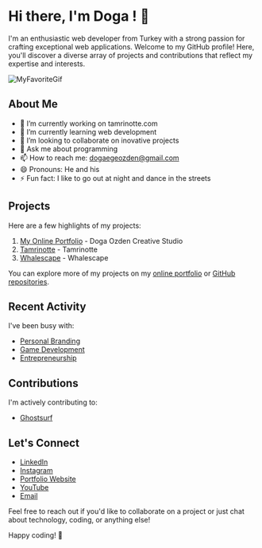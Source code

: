 # Hi there, I'm Doga ! 👋

I'm an enthusiastic web developer from Turkey with a strong passion for crafting exceptional web applications. Welcome to my GitHub profile! Here, you'll discover a diverse array of projects and contributions that reflect my expertise and interests.

![MyFavoriteGif](https://media0.giphy.com/media/Dee2WU1pMHhRYoSB00/giphy.gif?cid=790b76115949ae8b411016245525440192edb105a7293e60&rid=giphy.gif&ct=g)

## About Me

- 🔭 I’m currently working on tamrinotte.com
- 🌱 I’m currently learning web development
- 👯 I’m looking to collaborate on inovative projects
- 💬 Ask me about programming
- 📫 How to reach me: dogaegeozden@gmail.com
- 😄 Pronouns: He and his
- ⚡ Fun fact: I like to go out at night and dance in the streets

## Projects

Here are a few highlights of my projects:

1. [My Online Portfolio](https://www.dogaegeozden.com/portfolio/) - Doga Ozden Creative Studio
2. [Tamrinotte](https://tamrinotte.pythonanywhere.com) - Tamrinotte
3. [Whalescape](https://www.whalescape.ca) - Whalescape

You can explore more of my projects on my [online portfolio](https://www.dogaegeozden.com) or [GitHub repositories](https://github.com/dogaegeozden?tab=repositories).

## Recent Activity

I've been busy with:

- [Personal Branding](https://www.dogaegeozden.com/portfolio/)
- [Game Development](https://play.google.com/store/apps/dev?id=5106309994896081965&hl=is)
- [Entrepreneurship](https://tamrinotte.pythonanywhere.com)

## Contributions

I'm actively contributing to:

- [Ghostsurf](https://github.com/tamrinotte/ghostsurf)

## Let's Connect

- [LinkedIn](https://www.linkedin.com/in/doga-ege-ozden-a78194193/)
- [Instagram](https://www.instagram.com/dogaozdencreativestudio)
- [Portfolio Website](https://www.dogaegeozden.com/register)
- [YouTube](https://www.youtube.com/@dogaegeozden9213/videos)
- [Email](mailto:dogaegeozden@gmail.com)

Feel free to reach out if you'd like to collaborate on a project or just chat about technology, coding, or anything else!

Happy coding! 🚀

